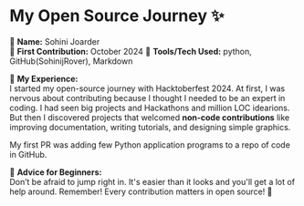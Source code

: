 # My Open Source Journey ✨

👤 **Name:** Sohini Joarder  
📅 **First Contribution:** October 2024
🔧 **Tools/Tech Used:** python, GitHub(SohinijRover), Markdown  

🌟 **My Experience:**  
I started my open-source journey with Hacktoberfest 2024. At first, I was nervous about contributing because I thought I needed to be an expert in coding. I had seen big projects and Hackathons and million LOC idearions. But then I discovered projects that welcomed **non-code contributions** like improving documentation, writing tutorials, and designing simple graphics.  

My first PR was adding few Python application programs to a repo of code in GitHub.

📌 **Advice for Beginners:**  
Don’t be afraid to jump right in. It's easier than it looks and you'll get a lot of help around. Remember! Every contribution matters in open source! 🚀